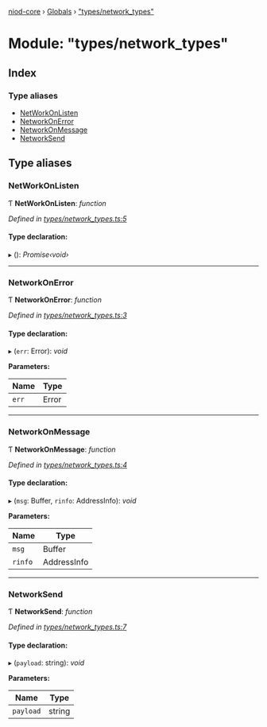 [niod-core](../README.md) › [Globals](../globals.md) › ["types/network_types"](_types_network_types_.md)

# Module: "types/network_types"

## Index

### Type aliases

* [NetWorkOnListen](_types_network_types_.md#networkonlisten)
* [NetworkOnError](_types_network_types_.md#networkonerror)
* [NetworkOnMessage](_types_network_types_.md#networkonmessage)
* [NetworkSend](_types_network_types_.md#networksend)

## Type aliases

###  NetWorkOnListen

Ƭ **NetWorkOnListen**: *function*

*Defined in [types/network_types.ts:5](https://github.com/Ked57/NIOD/blob/87bd7cb/src/types/network_types.ts#L5)*

#### Type declaration:

▸ (): *Promise‹void›*

___

###  NetworkOnError

Ƭ **NetworkOnError**: *function*

*Defined in [types/network_types.ts:3](https://github.com/Ked57/NIOD/blob/87bd7cb/src/types/network_types.ts#L3)*

#### Type declaration:

▸ (`err`: Error): *void*

**Parameters:**

Name | Type |
------ | ------ |
`err` | Error |

___

###  NetworkOnMessage

Ƭ **NetworkOnMessage**: *function*

*Defined in [types/network_types.ts:4](https://github.com/Ked57/NIOD/blob/87bd7cb/src/types/network_types.ts#L4)*

#### Type declaration:

▸ (`msg`: Buffer, `rinfo`: AddressInfo): *void*

**Parameters:**

Name | Type |
------ | ------ |
`msg` | Buffer |
`rinfo` | AddressInfo |

___

###  NetworkSend

Ƭ **NetworkSend**: *function*

*Defined in [types/network_types.ts:7](https://github.com/Ked57/NIOD/blob/87bd7cb/src/types/network_types.ts#L7)*

#### Type declaration:

▸ (`payload`: string): *void*

**Parameters:**

Name | Type |
------ | ------ |
`payload` | string |
